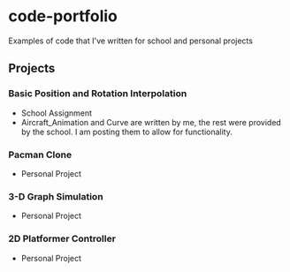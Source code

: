 # code-portfolio
Examples of code that I've written for school and personal projects

## Projects

### Basic Position and Rotation Interpolation
- School Assignment
- Aircraft_Animation and Curve are written by me, the rest were provided by the school. I am posting them to allow for functionality.

### Pacman Clone
- Personal Project

### 3-D Graph Simulation
- Personal Project

### 2D Platformer Controller
- Personal Project
